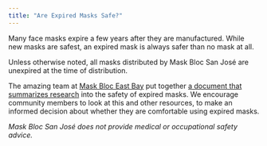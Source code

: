 ```yaml
---
title: "Are Expired Masks Safe?"
---
```


Many face masks expire a few years after they are manufactured. While new masks are safest, an expired mask is always safer than no mask at all.

Unless otherwise noted, all masks distributed by Mask Bloc San José are unexpired at the time of distribution.

The amazing team at [Mask Bloc East Bay](https://www.instagram.com/maskbloceastbay/) put together [a document that summarizes research](https://docs.google.com/document/d/1mSB7Bk83XAJqAeQph2K4BlPkhfVOoqKrH7FXUAlAB98/) into the safety of expired masks. We encourage community members to look at this and other resources, to make an informed decision about whether they are comfortable using expired masks.

_Mask Bloc San José does not provide medical or occupational safety advice._
